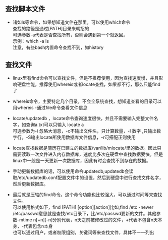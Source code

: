 ## 查找脚本文件
* 诸如ls等命令，如果想知道文件在那里，可以使用which命令  
查找的路径是通过[PATH]目录来朝招的  
可选参数-a代表是否查找所有，否则会遇到第一个就返回。  
示例：which -a ls  
注意，有些bash内置命令查找不到，如history

## 查找文件
* linux里有find命令可以查找文件，但是不推荐使用，因为查找速度慢，并且影响硬盘性能，推荐使用whereis或者locate查找，如果都不行，那么只能find了
* whereis命令，主要特定几个目录，不会全系统查找，想知道查看的目录可以用whereis -通过file命令查看文件信息
* locate/updatedb ，locate命令查询速度很快，并且不需要输入完整文件名字，如查询a.txt可以只输入 locate a  
可选参数为-i 忽略大消息，-c不输出文件名，只计算数量，-l 数字 ,只输出数字行。-S输出locate所使用数据库文件信息，-r可搭配正则使用  
* locate查找数据是简历在已建立的数据库/var/lib/mlocate/里的数据。因此只需要读取一次文件进入内存数据库，速度比多次在硬盘中查找数据要快。但是linux中一般是一天更新一次数据库，因此有时会查找不到存在的数据。
* 手动更新数据库的话，可以使用命令updatedb,updatedb会读取/etc/updatedb.conf配置文件中的设置，然后到硬盘中进行查找文件名字，然后更新数据库。

* 最后就是压轴的find命令。这个命令功能也比较强大，可以通过时间等来查找文件。  
可以使用格式如下，find [PATH] [option][action]比如,find /etc -newer /etc/passwd意思就是查找/etc目录下，比/etc/passwd要新的文件。其他参数-mtime n[+n][-n]分别代表，n天之前被修改过的文件，+代表不包含n天本身，-代表包含n本身  
也可以通过用户，或者权限组别，关键词等来查找文件，具体不一一列出
